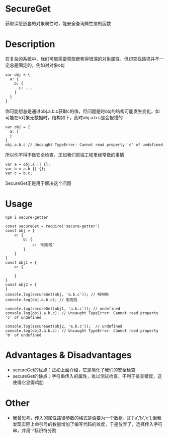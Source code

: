 # SecureGet
获取深层嵌套的对象属性时，能安全查询属性值的函数

# Description
在复杂的系统中，我们可能需要获取嵌套得很深的对象属性，但却查找路径并不一定总是固定的，例如对对象obj
```
var obj = {
  a: {
    b: {
      c: ...
    }
  }
}
```
你可能想总是通过obj.a.b.c获取c的值，但问题是时obj的结构可能发生变化，如可能在b对象无数据时，结构如下，此时obj.a.b.c是会报错的
```
var obj = {
  a: {
  }
}
obj.a.b.c // Uncaught TypeError: Cannot read property 'c' of undefined
```
所以你不得不做安全检查，正如我们前端工程里经常做的事情
```
var a = obj.a || {};
var b = a.b || {};
var c = b.c;
```
SecureGet正是用于解决这个问题

# Usage
```
npm i secure-getter
```

```
const secureGet = require('secure-getter')
const obj = {
    a: {
        b: {
            c: '啦啦啦'
        }
    }
}
const obj1 = {
    a: {

    }
}
const obj2 = {
}
console.log(secureGet(obj, 'a.b.c')); // 啦啦啦
console.log(obj.a.b.c); // 啦啦啦

console.log(secureGet(obj1, 'a.b.c')); // undefined
console.log(obj1.a.b.c); // Uncaught TypeError: Cannot read property 'c' of undefined

console.log(secureGet(obj2, 'a.b.c'));  // undefined 
console.log(obj2.a.b.c); // Uncaught TypeError: Cannot read property 'b' of undefined
```

# Advantages & Disadvantages
+ secureGet的优点：正如上面介绍，它是简化了我们的安全检查
+ secureGet的缺点：字符串传入的属性，难以测试检查，不利于排查错误，这使得它显得鸡肋

# Other
+ 我曾思考，传入的属性路径参数的格式是否要为一个数组，即['a','b','c'],但我发现实际上单引号的数量增加了编写代码的难度，于是放弃了，选择传入字符串，并用'·'标识符分割
